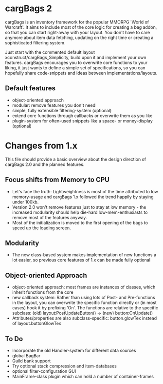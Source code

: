 # cargBags 2 #

cargBags is an inventory framework for the popular MMORPG 'World of Warcraft'. It aims to include most of the core logic for creating a bag addon, so that you can start right-away with your layout. You don't have to care anymore about item data fetching, updating on the right time or creating a sophisticated filtering system.

Just start with the commented default layout xconstruct/cargBags_Simplicity, build upon it and implement your own features. cargBags encourages you to overwrite core functions to your liking, it just wants to define a simple set of specifications, so you can hopefully share code-snippets and ideas between implementations/layouts.

## Default features ##

*	object-oriented approach
*	modular: remove features you don't need
*	simple, fully extensible filtering-system (optional)
*	extend core functions through callbacks or overwrite them as you like
*	plugin-system for often-used snippets like a space- or money-display (optional)



# Changes from 1.x #

This file should provide a basic overview about the design direction of cargBags 2.0 and the planned features.

## Focus shifts from Memory to CPU ##

*	Let's face the truth: Lightweightness is most of the time attributed to low memory-usage and cargBags 1.x followed the trend happily by staying under 100kb.
*	Version 2.0 won't remove features just to stay at low memory - the increased modularity should help die-hard low-mem-enthusiasts to remove most of the features anyway.
*	Most of the initialization is moved to the first opening of the bags to speed up the loading screen.

## Modularity ##

*	The new class-based system makes implementation of new functions a lot easier, so previous core features of 1.x can be made fully optional

## Object-oriented Approach ##

*	object-oriented approach: most frames are instances of classes, which inherit functions from the core
*	new callback system: Rather than using lots of Post- and Pre-functions in the layout, you can overwrite the specific function directly or (in most cases) hook it by prefixing 'On'.
	The functions are relative to the specific subclass: (old) layout:PostUpdateButton() -> (new) button:OnUpdate()
*	Attributes/properties are also subclass-specific: button.glowTex instead of layout.buttonGlowTex

## To Do ##

*	Incorporate the old Handler-system for different data sources
*	global BagBar
*	Guild bank support
*	Try optional stack compression and item-databases
*	optional filter-configuration GUI
*	MainFrame-class plugin which can hold a number of container-frames
